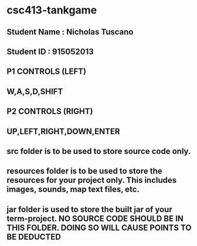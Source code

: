 # csc413-tankgame

## Student Name  : Nicholas Tuscano
## Student ID    : 915052013

## P1 CONTROLS (LEFT)
## W,A,S,D,SHIFT

## P2 CONTROLS (RIGHT)
## UP,LEFT,RIGHT,DOWN,ENTER

## src folder is to be used to store source code only.

## resources folder is to be used to store the resources for your project only. This includes images, sounds, map text files, etc.

## jar folder is used to store the built jar of your term-project. NO SOURCE CODE SHOULD BE IN THIS FOLDER. DOING SO WILL CAUSE POINTS TO BE DEDUCTED
